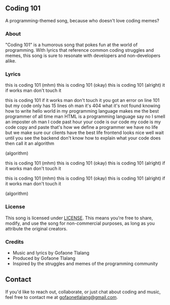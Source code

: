 ## Coding 101

A programming-themed song, because who doesn't love coding memes?

### About

"Coding 101" is a humorous song that pokes fun at the world of programming. With lyrics that reference common coding struggles and memes, this song is sure to resonate with developers and non-developers alike.

### Lyrics

this is coding 101 (mhm)
this is coding 101 (okay)
this is coding 101 (alright)
it if works
man don't touch it

this is coding 101
if it works
man don't touch it
you got an error on line 101
but my code only has 15 lines
oh man it's 404
what it's not found
knowing how to write hello world
in my programming language
makes me the best programmer
of all time man
HTML is a programming language
say no I smell an imposter
oh man I code past hour
your code is our code
my code is my code
copy and paste
that's how we define a programmer
we have no life
but we make sure our clients
have the best life
frontend looks nice
well wait until you see the backend
don't know how to explain
what your code does
then call it an algorithm

(algorithm)

this is coding 101 (mhm)
this is coding 101 (okay)
this is coding 101 (alright)
if it works
man don't touch it

this is coding 101 (mhm)
this is coding 101 (okay)
this is coding 101 (alright)
if it works
man don't touch it

(algorithm)

### License

This song is licensed under [LICENSE](LICENSE). This means you're free to share, modify, and use the song for non-commercial purposes, as long as you attribute the original creators.

### Credits

- Music and lyrics by Gofaone Tlalang
- Produced by Gofaone Tlalang
- Inspired by the struggles and memes of the programming community

## Contact

If you'd like to reach out, collaborate, or just chat about coding and music, feel free to contact me at gofaonetlalang@gmail.com.
